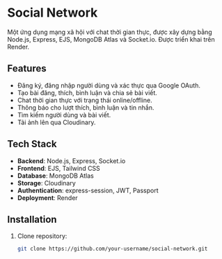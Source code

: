 # Social Network

Một ứng dụng mạng xã hội với chat thời gian thực, được xây dựng bằng Node.js, Express, EJS, MongoDB Atlas và Socket.io. Được triển khai trên Render.

## Features

- Đăng ký, đăng nhập người dùng và xác thực qua Google OAuth.
- Tạo bài đăng, thích, bình luận và chia sẻ bài viết.
- Chat thời gian thực với trạng thái online/offline.
- Thông báo cho lượt thích, bình luận và tin nhắn.
- Tìm kiếm người dùng và bài viết.
- Tải ảnh lên qua Cloudinary.

## Tech Stack

- **Backend**: Node.js, Express, Socket.io
- **Frontend**: EJS, Tailwind CSS
- **Database**: MongoDB Atlas
- **Storage**: Cloudinary
- **Authentication**: express-session, JWT, Passport
- **Deployment**: Render

## Installation

1. Clone repository:

   ```bash
   git clone https://github.com/your-username/social-network.git
